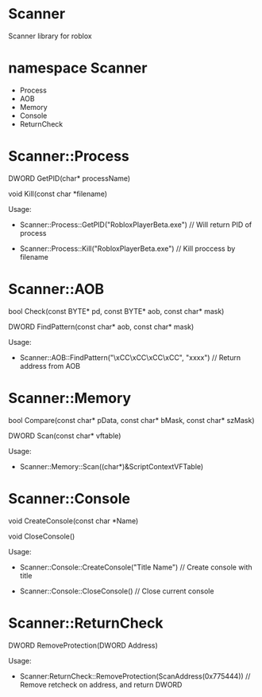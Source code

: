 # Scanner
Scanner library for roblox

# namespace Scanner
- Process
- AOB
- Memory
- Console
- ReturnCheck

# Scanner::Process

DWORD GetPID(char* processName)

void Kill(const char *filename)

Usage:

- Scanner::Process::GetPID("RobloxPlayerBeta.exe") // Will return PID of process

- Scanner::Process::Kill("RobloxPlayerBeta.exe") // Kill proccess by filename

# Scanner::AOB

bool Check(const BYTE* pd, const BYTE* aob, const char* mask)

DWORD FindPattern(const char* aob, const char* mask)

Usage:

- Scanner::AOB::FindPattern("\xCC\xCC\xCC\xCC", "xxxx") // Return address from AOB

# Scanner::Memory

bool Compare(const char* pData, const char* bMask, const char* szMask)

DWORD Scan(const char* vftable)

Usage:

- Scanner::Memory::Scan((char*)&ScriptContextVFTable)

# Scanner::Console

void CreateConsole(const char *Name)

void CloseConsole()

Usage:
- Scanner::Console::CreateConsole("Title Name") // Create console with title

- Scanner::Console::CloseConsole() // Close current console

# Scanner::ReturnCheck

DWORD RemoveProtection(DWORD Address)

Usage:

- Scanner:ReturnCheck::RemoveProtection(ScanAddress(0x775444)) // Remove retcheck on address, and return DWORD
